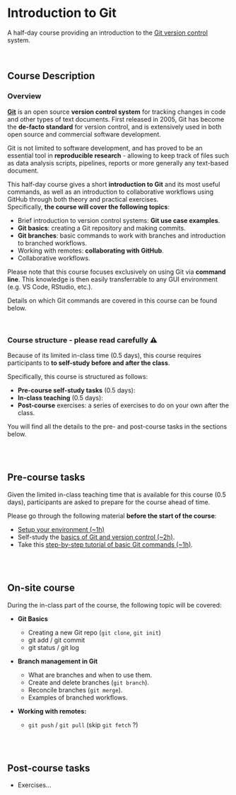 # Introduction to Git

A half-day course providing an introduction to the
[Git version control](https://git-scm.com) system.

<br>

## Course Description

### Overview
[**Git**](https://git-scm.com) is an open source **version control system** for
tracking changes in code and other types of text documents. First released in
2005, Git has become the **de-facto standard** for version control, and is
extensively used in both open source and commercial software development.

Git is not limited to software development, and has proved to be an essential
tool in **reproducible research** - allowing to keep track of files such as
data analysis scripts, pipelines, reports or more generally any text-based
document.

This half-day course gives a short **introduction to Git** and its most useful
commands, as well as an introduction to collaborative workflows using GitHub
through both theory and practical exercises.  
Specifically, **the course will cover the following topics**:
* Brief introduction to version control systems: **Git use case examples**.
* **Git basics**: creating a Git repository and making commits.
* **Git branches**: basic commands to work with branches and introduction to
  branched workflows.
* Working with remotes: **collaborating with GitHub**.
* Collaborative workflows.

Please note that this course focuses exclusively on using Git via
**command line**. This knowledge is then easily transferrable to any GUI
environment (e.g. VS Code, RStudio, etc.).

Details on which Git commands are covered in this course can be found below.

<br>

### Course structure - please read carefully :warning:
Because of its limited in-class time (0.5 days), this course requires
participants to **to self-study before and after the class**.

Specifically, this course is structured as follows:
* **Pre-course self-study tasks** (0.5 days):
* **In-class teaching** (0.5 days):
* **Post-course** exercises: a series of exercises to do on your own after the
  class.

You will find all the details to the pre- and post-course tasks in the sections
below.

<br>
<br>

## Pre-course tasks

Given the limited in-class teaching time that is available for this course
(0.5 days), participants are asked to prepare for the course ahead of time.

Please go through the following material **before the start of the course**:
* [Setup your environment (~1h)](environment_setup.md)
* Self-study the [basics of Git and version control (~2h)](git_basics.md).
* Take this [step-by-step tutorial of basic Git commands (~1h)](tutorial_basic_commands.md).

<br>
<br>

## On-site course

During the in-class part of the course, the following topic will be covered:

* **Git Basics**
  * Creating a new Git repo (`git clone`, `git init`)
  * git add / git commit
  * git status / git log

* **Branch management in Git**
  * What are branches and when to use them.
  * Create and delete branches (`git branch`).
  * Reconcile branches (`git merge`).
  * Examples of branched workflows.

* **Working with remotes:**
  * `git push` / `git pull`  (skip `git fetch` ?)


<br>
<br>

## Post-course tasks
* Exercises...

